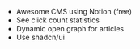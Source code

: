 - Awesome CMS using Notion (free)
- See click count statistics
- Dynamic open graph for articles
- Use shadcn/ui
